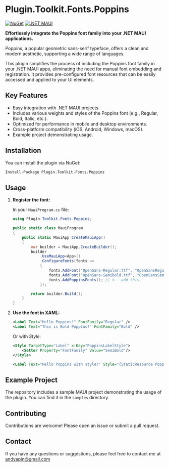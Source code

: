 
# Plugin.Toolkit.Fonts.Poppins

[![NuGet](https://img.shields.io/nuget/v/Plugin.Toolkit.Fonts.Poppins)](https://www.nuget.org/packages/Plugin.Toolkit.Fonts.Poppins)
[![.NET MAUI](https://img.shields.io/badge/.NET%20MAUI-512BD4?style=flat&logo=dotnet&label=.NET%20MAUI)](https://dotnet.microsoft.com/en-us/apps/maui)

**Effortlessly integrate the Poppins font family into your .NET MAUI applications.** 

Poppins, a popular geometric sans-serif typeface, offers a clean and modern aesthetic, supporting a wide range of languages.

This plugin simplifies the process of including the Poppins font family in your .NET MAUI apps, eliminating the need for manual font embedding and registration. It provides pre-configured font resources that can be easily accessed and applied to your UI elements.

## Key Features

*   Easy integration with .NET MAUI projects.
*   Includes various weights and styles of the Poppins font (e.g., Regular, Bold, Italic, etc.).
*   Optimized for performance in mobile and desktop environments.
*   Cross-platform compatibility (iOS, Android, Windows, macOS).
*   Example project demonstrating usage.

## Installation

You can install the plugin via NuGet:

```bash
Install-Package Plugin.Toolkit.Fonts.Poppins
```

## Usage

1.  **Register the font:**

    In your `MauiProgram.cs` file:

    ```csharp
    using Plugin.Toolkit.Fonts.Poppins;

    public static class MauiProgram
    {
        public static MauiApp CreateMauiApp()
        {
            var builder = MauiApp.CreateBuilder();
            builder
                .UseMauiApp<App>()
                .ConfigureFonts(fonts =>
                {
	                fonts.AddFont("OpenSans-Regular.ttf", "OpenSansRegular");
	                fonts.AddFont("OpenSans-Semibold.ttf", "OpenSansSemibold");
	                fonts.AddPoppinsFonts(); // <-- add this
                });

            return builder.Build();
        }
    }
    ```

2.  **Use the font in XAML:**

    ```xml
    <Label Text="Hello Poppins!" FontFamily="Regular" />
    <Label Text="This is Bold Poppins!" FontFamily="Bold" />
    ```

    Or with *Style*:

    ```xml
    <Style TargetType="Label" x:Key="PoppinsLabelStyle">
        <Setter Property="FontFamily" Value="SemiBold"/>
    </Style>

    <Label Text="Hello Poppins with style!" Style="{StaticResource PoppinsLabelStyle}"/>
    ```

## Example Project
The repository includes a sample MAUI project demonstrating the usage of the plugin. You can find it in the `samples` directory.

## Contributing
Contributions are welcome! Please open an issue or submit a pull request.

## Contact
If you have any questions or suggestions, please feel free to contact me at andyapin@gmail.com
